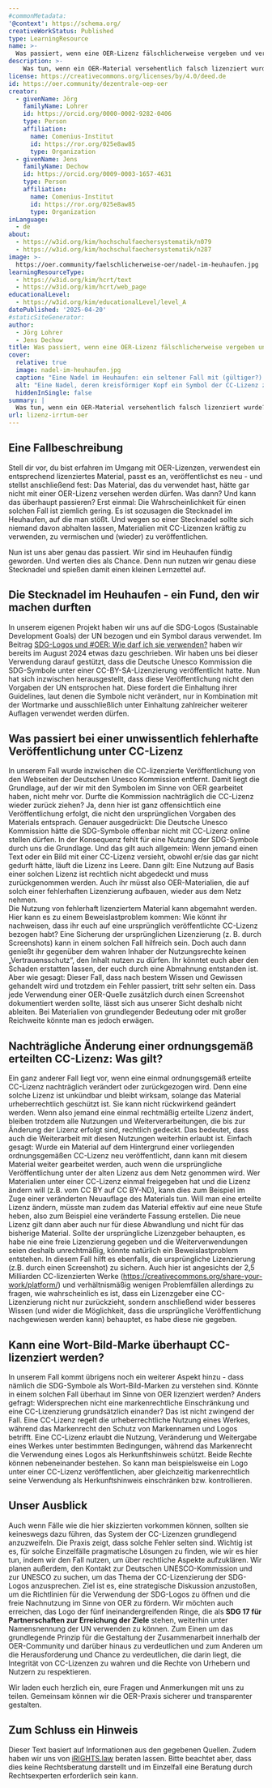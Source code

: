 ```yaml
---
#commonMetadata:
'@context': https://schema.org/
creativeWorkStatus: Published
type: LearningResource
name: >-
  Was passiert, wenn eine OER-Lizenz fälschlicherweise vergeben und verwendet wird?
description: >-
    Was tun, wenn ein OER-Material versehentlich falsch lizenziert wurde? Anhand eines konkreten Falls mit den SDG-Symbolen der UN zeigen wir, wie schnell rechtliche Unsicherheiten entstehen können und wie man damit umgehen sollte. Wir erklären, wer Lizenzen vergeben darf und was bei rückwirkenden Änderungen gilt. Dabei bleibt der Beitrag praxisnah und ermutigt zur weiteren Nutzung freier Lizenzen, mit einem geschärften Blick für rechtliche Details.
license: https://creativecommons.org/licenses/by/4.0/deed.de
id: https://oer.community/dezentrale-oep-oer
creator:
  - givenName: Jörg
    familyName: Lohrer
    id: https://orcid.org/0000-0002-9282-0406
    type: Person
    affiliation:
      name: Comenius-Institut
      id: https://ror.org/025e8aw85
      type: Organization
  - givenName: Jens
    familyName: Dechow
    id: https://orcid.org/0009-0003-1657-4631
    type: Person
    affiliation:
      name: Comenius-Institut
      id: https://ror.org/025e8aw85
      type: Organization
inLanguage:
  - de
about:
  - https://w3id.org/kim/hochschulfaechersystematik/n079
  - https://w3id.org/kim/hochschulfaechersystematik/n287
image: >-
  https://oer.community/faelschlicherweise-oer/nadel-im-heuhaufen.jpg
learningResourceType:
  - https://w3id.org/kim/hcrt/text
  - https://w3id.org/kim/hcrt/web_page
educationalLevel:
  - https://w3id.org/kim/educationalLevel/level_A
datePublished: '2025-04-20'
#staticSiteGenerator:
author:
  - Jörg Lohrer
  - Jens Dechow
title: Was passiert, wenn eine OER-Lizenz fälschlicherweise vergeben und verwendet wird?
cover:
  relative: true
  image: nadel-im-heuhaufen.jpg
  caption: "Eine Nadel im Heuhaufen: ein seltener Fall mit (gültiger?) CC-Lizenz"
  alt: "Eine Nadel, deren kreisförmiger Kopf ein Symbol der CC-Lizenz zeigt. Sie steckt in einem Haufen aus Stroh."
  hiddenInSingle: false
summary: |
  Was tun, wenn ein OER-Material versehentlich falsch lizenziert wurde? Anhand eines konkreten Falls mit den SDG-Symbolen der UN zeigen wir, wie schnell rechtliche Unsicherheiten entstehen können und wie man damit umgehen sollte. Wir erklären, wer Lizenzen vergeben darf und was bei rückwirkenden Änderungen gilt. Dabei bleibt der Beitrag praxisnah und ermutigt zur weiteren Nutzung freier Lizenzen, mit einem geschärften Blick für rechtliche Details.
url: lizenz-irrtum-oer
---
```


## Eine Fallbeschreibung

Stell dir vor, du bist erfahren im Umgang mit OER-Lizenzen, verwendest ein entsprechend lizenziertes Material, passt es an, veröffentlichst es neu - und stellst anschließend fest: Das Material, das du verwendet hast, hätte gar nicht mit einer OER-Lizenz versehen werden dürfen. Was dann? Und kann das überhaupt passieren?
Erst einmal: Die Wahrscheinlichkeit für einen solchen Fall ist ziemlich gering. Es ist sozusagen die Stecknadel im Heuhaufen, auf die man stößt. Und wegen so einer Stecknadel sollte sich niemand davon abhalten lassen, Materialien mit CC-Lizenzen kräftig zu verwenden, zu vermischen und (wieder) zu veröffentlichen.

Nun ist uns aber genau das passiert. Wir sind im Heuhaufen fündig geworden. Und werten dies als Chance. Denn nun nutzen wir genau diese Stecknadel und spießen damit einen kleinen Lernzettel auf.

## Die Stecknadel im Heuhaufen - ein Fund, den wir machen durften

In unserem eigenen Projekt haben wir uns auf die SDG-Logos (Sustainable Development Goals) der UN bezogen und ein Symbol daraus verwendet. Im Beitrag [SDG-Logos und #OER: Wie darf ich sie verwenden?](https://oer.community/sdg-logos-und-oer-wie-darf-ich-sie-verwenden/) haben wir bereits im August 2024 etwas dazu geschrieben.
Wir haben uns bei dieser Verwendung darauf gestützt, dass die Deutsche Unesco Kommission die SDG-Symbole unter einer CC-BY-SA-Lizenzierung veröffentlicht hatte.
Nun hat sich inzwischen herausgestellt, dass diese Veröffentlichung nicht den Vorgaben der UN entsprochen hat. Diese fordert die Einhaltung ihrer Guidelines, laut denen die Symbole nicht verändert, nur in Kombination mit der Wortmarke und ausschließlich unter Einhaltung zahlreicher weiterer Auflagen verwendet werden dürfen.

## Was passiert bei einer unwissentlich fehlerhafte Veröffentlichung unter CC-Lizenz

In unserem Fall wurde inzwischen die CC-lizenzierte Veröffentlichung von den Webseiten der Deutschen Unesco Kommission entfernt. Damit liegt die Grundlage, auf der wir mit den Symbolen im Sinne von OER gearbeitet haben, nicht mehr vor.
Durfte die Kommission nachträglich die CC-Lizenz wieder zurück ziehen? Ja, denn hier ist ganz offensichtlich eine Veröffentlichung erfolgt, die nicht den ursprünglichen Vorgaben des Materials entsprach. Genauer ausgedrückt: Die Deutsche Unesco Kommission hätte die SDG-Symbole offenbar nicht mit CC-Lizenz online stellen dürfen.
In der Konsequenz fehlt für eine Nutzung der SDG-Symbole durch uns die Grundlage. Und das gilt auch allgemein: Wenn jemand einen Text oder ein Bild mit einer CC-Lizenz versieht, obwohl er/sie das gar nicht gedurft hätte, läuft die Lizenz ins Leere. Dann gilt: Eine Nutzung auf Basis einer solchen Lizenz ist rechtlich nicht abgedeckt und muss zurückgenommen werden. Auch ihr müsst also OER-Materialien, die auf solch einer fehlerhaften Lizenzierung aufbauen, wieder aus dem Netz nehmen.  
Die Nutzung von fehlerhaft lizenziertem Material kann abgemahnt werden. Hier kann es zu einem Beweislastproblem kommen: Wie könnt ihr nachweisen, dass ihr euch auf eine ursprünglich veröffentlichte CC-Lizenz bezogen habt? Eine Sicherung der ursprünglichen Lizenzierung (z. B. durch Screenshots) kann in einem solchen Fall hilfreich sein. Doch auch dann genießt ihr gegenüber dem wahren Inhaber der Nutzungsrechte keinen „Vertrauensschutz“, den Inhalt nutzen zu dürfen. Ihr könntet euch aber den Schaden erstatten lassen, der euch durch eine Abmahnung entstanden ist.
Aber wie gesagt: Dieser Fall, dass nach bestem Wissen und Gewissen gehandelt wird und trotzdem ein Fehler passiert, tritt sehr selten ein. Dass jede Verwendung einer OER-Quelle zusätzlich durch einen Screenshot dokumentiert werden sollte, lässt sich aus unserer Sicht deshalb nicht ableiten. Bei Materialien von grundlegender Bedeutung oder mit großer Reichweite könnte man es jedoch erwägen.

## Nachträgliche Änderung einer ordnungsgemäß erteilten CC-Lizenz: Was gilt?

Ein ganz anderer Fall liegt vor, wenn eine einmal ordnungsgemäß erteilte CC-Lizenz nachträglich verändert oder zurückgezogen wird. Denn eine solche Lizenz ist unkündbar und bleibt wirksam, solange das Material urheberrechtlich geschützt ist. Sie kann nicht rückwirkend geändert werden.
Wenn also jemand eine einmal rechtmäßig erteilte Lizenz ändert, bleiben trotzdem alle Nutzungen und Weiterverarbeitungen, die bis zur Änderung der Lizenz erfolgt sind, rechtlich gedeckt. Das bedeutet, dass auch die Weiterarbeit mit diesen Nutzungen weiterhin erlaubt ist. Einfach gesagt: Wurde ein Material auf dem Hintergrund einer vorliegenden ordnungsgemäßen CC-Lizenz neu veröffentlicht, dann kann mit diesem Material weiter gearbeitet werden, auch wenn die ursprüngliche Veröffentlichung unter der alten Lizenz aus dem Netz genommen wird.
Wer Materialien unter einer CC-Lizenz einmal freigegeben hat und die Lizenz ändern will (z.B. vom CC BY auf CC BY-ND), kann dies zum Beispiel im Zuge einer veränderten Neuauflage des Materials tun. Will man eine erteilte Lizenz ändern, müsste man zudem das Material effektiv auf eine neue Stufe heben, also zum Beispiel eine veränderte Fassung erstellen. Die neue Lizenz gilt dann aber auch nur für diese Abwandlung und nicht für das bisherige Material.
Sollte der ursprüngliche Lizenzgeber behaupten, es habe nie eine freie Lizenzierung gegeben und die Weiterverwendungen seien deshalb unrechtmäßig, könnte natürlich ein Beweislastproblem entstehen. In diesem Fall hilft es ebenfalls, die ursprüngliche Lizenzierung (z.B. durch einen Screenshot) zu sichern. Auch hier ist angesichts der 2,5 Milliarden CC-lizenzierten Werke (https://creativecommons.org/share-your-work/platform/) und verhältnismäßig wenigen Problemfällen allerdings zu fragen, wie wahrscheinlich es ist, dass ein Lizenzgeber eine CC-Lizenzierung nicht nur zurückzieht, sondern anschließend wider besseres Wissen (und wider die Möglichkeit, dass die ursprüngliche Veröffentlichung nachgewiesen werden kann) behauptet, es habe diese nie gegeben.

## Kann eine Wort-Bild-Marke überhaupt CC-lizenziert werden?

In unserem Fall kommt übrigens noch ein weiterer Aspekt hinzu - dass nämlich die SDG-Symbole als Wort-Bild-Marken zu verstehen sind. Könnte in einem solchen Fall überhaut im Sinne von OER lizenziert werden? Anders gefragt: Widersprechen nicht eine markenrechtliche Einschränkung und eine CC-Lizenzierung grundsätzlich einander?
Das ist nicht zwingend der Fall. Eine CC-Lizenz regelt die urheberrechtliche Nutzung eines Werkes, während das Markenrecht den Schutz von Markennamen und Logos betrifft. Eine CC-Lizenz erlaubt die Nutzung, Veränderung und Weitergabe eines Werkes unter bestimmten Bedingungen, während das Markenrecht die Verwendung eines Logos als Herkunftshinweis schützt. Beide Rechte können nebeneinander bestehen. So kann man beispielsweise ein Logo unter einer CC-Lizenz veröffentlichen, aber gleichzeitig markenrechtlich seine Verwendung als Herkunftshinweis einschränken bzw. kontrollieren.

## Unser Ausblick

 Auch wenn Fälle wie die hier skizzierten vorkommen können, sollten sie keineswegs dazu führen, das System der CC-Lizenzen grundlegend anzuzweifeln. Die Praxis zeigt, dass solche Fehler selten sind. Wichtig ist es, für solche Einzelfälle pragmatische Lösungen zu finden, wie wir es hier tun, indem wir den Fall nutzen, um über rechtliche Aspekte aufzuklären.
 Wir planen außerdem, den Kontakt zur Deutschen UNESCO-Kommission und zur UNESCO zu suchen, um das Thema der CC-Lizenzierung der SDG-Logos anzusprechen. Ziel ist es, eine strategische Diskussion anzustoßen, um die Richtlinien für die Verwendung der SDG-Logos zu öffnen und die freie Nachnutzung im Sinne von OER zu fördern. Wir möchten auch erreichen, das Logo der fünf ineinandergreifenden Ringe, die als **SDG 17 für Partnerschaften zur Erreichung der Ziele** stehen, weiterhin unter Namensnennung der UN verwenden zu können. Zum Einen um das grundlegende Prinzip für die Gestaltung der Zusammenarbeit innerhalb der OER-Community und darüber hinaus zu verdeutlichen und zum Anderen um die Herausforderung und Chance zu verdeutlichen, die darin liegt, die Integrität von CC-Lizenzen zu wahren und die Rechte von Urhebern und Nutzern zu respektieren.

Wir laden euch herzlich ein, eure Fragen und Anmerkungen mit uns zu teilen. Gemeinsam können wir die OER-Praxis sicherer und transparenter gestalten.

## Zum Schluss ein Hinweis

Dieser Text basiert auf Informationen aus den gegebenen Quellen. Zudem haben wir uns von  [iRIGHTS.law](https://irights-law.de/) beraten lassen. Bitte beachtet aber, dass dies keine Rechtsberatung darstellt und im Einzelfall eine Beratung durch Rechtsexperten erforderlich sein kann.
